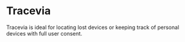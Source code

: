 # Tracevia
Tracevia is ideal for locating lost devices or keeping track of personal devices with full user consent.
